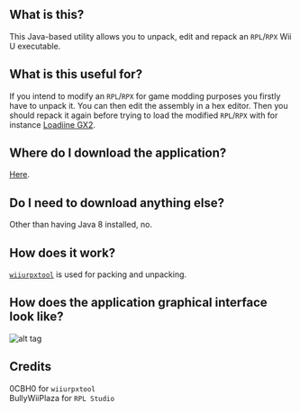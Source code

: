 ## What is this?
This Java-based utility allows you to unpack, edit and repack an `RPL`/`RPX` Wii U executable.

## What is this useful for?
If you intend to modify an `RPL`/`RPX` for game modding purposes you firstly have to unpack it. You can then edit the assembly in a hex editor. Then you should repack it again before trying to load the modified `RPL`/`RPX` with for instance [Loadiine GX2](https://github.com/dimok789/loadiine_gx2).

## Where do I download the application?
[Here](https://github.com/BullyWiiPlaza/RPL-Studio/blob/master/RPL%20Studio.jar?raw=true).

## Do I need to download anything else?
Other than having Java 8 installed, no.

## How does it work?
[`wiiurpxtool`](https://github.com/0CBH0/wiiurpxtool) is used for packing and unpacking.

## How does the application graphical interface look like?
![alt tag](http://fs5.directupload.net/images/160910/ct9ji8k6.png)

## Credits
0CBH0 for `wiiurpxtool`  
BullyWiiPlaza for `RPL Studio`
